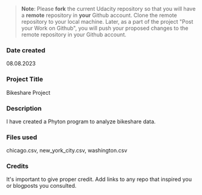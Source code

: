 >**Note**: Please **fork** the current Udacity repository so that you will have a **remote** repository in **your** Github account. Clone the remote repository to your local machine. Later, as a part of the project "Post your Work on Github", you will push your proposed changes to the remote repository in your Github account.

### Date created
08.08.2023

### Project Title
Bikeshare Project

### Description
I have created a Phyton program to analyze bikeshare data.

### Files used
chicago.csv, new_york_city.csv, washington.csv

### Credits
It's important to give proper credit. Add links to any repo that inspired you or blogposts you consulted.

